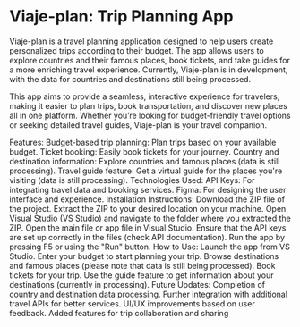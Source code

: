 # Viaje-plan: Trip Planning App
Viaje-plan is a travel planning application designed to help users create personalized trips according to their budget. The app allows users to explore countries and their famous places, book tickets, and take guides for a more enriching travel experience. Currently, Viaje-plan is in development, with the data for countries and destinations still being processed.

This app aims to provide a seamless, interactive experience for travelers, making it easier to plan trips, book transportation, and discover new places all in one platform. Whether you’re looking for budget-friendly travel options or seeking detailed travel guides, Viaje-plan is your travel companion.

Features:
Budget-based trip planning: Plan trips based on your available budget.
Ticket booking: Easily book tickets for your journey.
Country and destination information: Explore countries and famous places (data is still processing).
Travel guide feature: Get a virtual guide for the places you're visiting (data is still processing).
Technologies Used:
API Keys: For integrating travel data and booking services.
Figma: For designing the user interface and experience.
Installation Instructions:
Download the ZIP file of the project.
Extract the ZIP to your desired location on your machine.
Open Visual Studio (VS Studio) and navigate to the folder where you extracted the ZIP.
Open the main file or app file in Visual Studio.
Ensure that the API keys are set up correctly in the files (check API documentation).
Run the app by pressing F5 or using the "Run" button.
How to Use:
Launch the app from VS Studio.
Enter your budget to start planning your trip.
Browse destinations and famous places (please note that data is still being processed).
Book tickets for your trip.
Use the guide feature to get information about your destinations (currently in processing).
Future Updates:
Completion of country and destination data processing.
Further integration with additional travel APIs for better services.
UI/UX improvements based on user feedback.
Added features for trip collaboration and sharing

